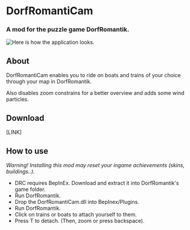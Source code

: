 # DorfRomantiCam
### A mod for the puzzle game DorfRomantik.

![Here is how the application looks.]()

## About 
DorfRomantiCam enables you to ride on boats and trains of your choice through your map in DorfRomantik. 

Also disables zoom constrains for a better overview and adds some wind particles. 

## Download
[LINK]



## How to use
_Warning! Installing this mod may reset your ingame achievements (skins, buildings..)._
- DRC requires BepInEx. Download and extract it into DorfRomantik's game folder. 
- Run DorfRomantik. 
- Drop the DorfRomantiCam.dll into BepInex/Plugins. 
- Run DorfRomantik. 
- Click on trains or boats to attach yourself to them. 
- Press T to detach. (Then, zoom or press backspace). 

